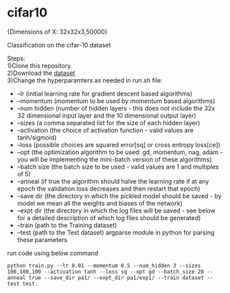 # cifar10

{Dimensions of X: 32x32x3,50000}

Classification on the cifar-10 dataset

Steps:<br />
1)Clone this repository.<br />
2)Download the [dataset](https://www.kaggle.com/competitions/cifar-10/data)<br />
3)Change the hyperparamters as needed in run.sh file:<br />
* –lr (initial learning rate for gradient descent based algorithms)
* –momentum (momentum to be used by momentum based algorithms)
* –num hidden (number of hidden layers - this does not include the 32x 32 dimensional input layer and the 10 dimensional output layer) 
* –sizes (a comma separated list for the size of each hidden layer) 
* –activation (the choice of activation function - valid values are tanh/sigmoid) 
* –loss (possible choices are squared error[sq] or cross entropy loss[ce]) 
* –opt (the optimization algorithm to be used: gd, momentum, nag, adam - you will be implementing the mini-batch version of these algorithms) 
* –batch size (the batch size to be used - valid values are 1 and multiples of 5)
* –anneal (if true the algorithm should halve the learning rate if at any epoch the validation loss decreases and then restart that epoch) 
* –save dir (the directory in which the pickled model should be saved - by model we mean all the weights and biases of the network) 
* –expt dir (the directory in which the log files will be saved - see below for a detailed description of which log files should be generated) 
* –train (path to the Training dataset) 
* –test (path to the Test dataset) 
argparse module in python for parsing these parameters

run code using below command
```
python train.py --lr 0.01 --momentum 0.5 --num_hidden 3 --sizes 100,100,100 --activation tanh --loss sq --opt gd --batch_size 20 --anneal true --save_dir pa1/ --expt_dir pa1/exp1/ --train dataset --test test.
```


